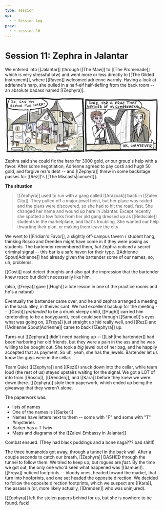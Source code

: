 ```yaml
---
type: session
up:
  - - Session Log
prev:
  - - session-10
---
```


# Session 11: Zephra in Jalantar

We entered into [[Jalantar]] (through [[The Maw]] to [[The Promenade]] which is very stressful btw) and went more or less directly to  [[The Gilded Instrument]], where [[Raven]] welcomed adrienne warmly. Having a look at adrienne's harp, she pulled in a half-elf half-tiefling from the back room -- an absolute badass named [[Zephyra]].

![](/assets/obsidian/comic%2014.jpeg)

Zephra said she could fix the harp for 3000 gold, *or* our group's help with a favor. After some negotiation, Adrienne agreed to pay costi and hugh 50 gold, and forgive rez's debt -- and [[Zephyra]] threw in some backstage passes for [[Rez]]'s [[The Miscasts|concert]].

**The situation**
> [[Zephyra]] used to run with a gang called [[Arazoak]] back in [[Zalev City]]. They pulled off a major jewel heist, but her place was raided and the plans were discovered, so she had to hit the road, fast. She changed her name and wound up here in Jalantar. Except recently she spotted a few folks from her old gang dressed up as [[Redscale]] students in the marketplace, and that's troubling. She wanted our help thwarting their plan, or making them leave the city.

We went to [[Fridian's Favor]], a slightly off-campus tavern / student hang, thinking Rosco and Drenden might have come in if they were posing as students. The bartender remembered them, *but* Zephra noticed a secret criminal signal -- this bar is a safe haven for their type. [[Adrienne Spout|Adrienne]] had already given the bartender some of our names, so, uh, problems. 

[[Costi]] cast detect thoughts and also got the impression that the bartender knew rosco but didn't necessarily like him. 

(also, [[Freya]] gave [[Hugh]] a lute lesson in one of the practice rooms and he's a natural)

Eventually the bartender came over, and he and zephra arranged a meeting in the back alley, in theives cant. We had excellent backup for the meeting -- [[Costi]] *pretended* to be a drunk sleepy child, [[Hugh]] carried him (pretending to be a bodyguard), costi could see through [[Samuel]]'s eyes what was going on, [[Freya]] just straight up hid really well, and [[Rez]] and [[Adrienne Spout|Adrienne]] came to back [[Zephyra]] up. 

Turns out [[Zephyra]] didn't need backing up -- [[Lish|the bartender]] had been harboring her old friends, but they were a pain in the ass and he was willing to be bought out. She took a *big* jewel out of her bag, and he happily accepted that as payment. So uh, yeah, she has the jewels. Bartender let us know the guys were in the cellar.

Team Quiet ([[Zephyra]] and [[Rez]]) snuck down into the cellar, while team loud (the rest of us) stayed upstairs waiting for the signal. We got a LOT of info from [[Rosco]], [[Drenden]], and [[Kara]] before they knew we were down there. [[Zephyra]] stole their paperwork, which ended up being the giveaway that they weren't alone. 

The paperwork was:
- lists of names
- One of the names is [[Sarker]]
- Names have  letters next to them -- some with "F" and some with "T"  #mysteries 
- Sarker has a T fwiw
- Maps and diagrams of the [[Zalevi Embassy in Jalantar]]

Combat ensued. (They had black puddings and a bone naga??? bad shit!!)

The three humanoids got away, through a tunnel in the back wall. After a couple seconds to catch our breath, [[Zephyra]] DASHED through the tunnel to follow them. We tried to keep up, but rogues are *fast*. By the time we got out, the only one who'd seen what happened was [[Samuel]]. [[Freya]] noticed footprints -- bloody ones, headed toward the market, that turn into hoofprints, and one set headed the opposite direction. We decided to follow the opposite direction footprints, which we suspect are [[Kara]], the assassin (or, more likely actually, [[Drenden]] who was uninjured).

[[Zephyra]] left the stolen papers behind for us, but she is nowhere to be found. fuck!





